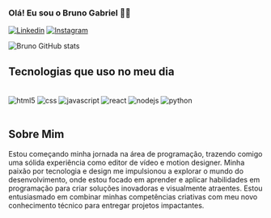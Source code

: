 ### Olá! Eu sou o Bruno Gabriel 🤙🏻


[![Linkedin](https://img.shields.io/badge/LinkedIn-0077B5?style=for-the-badge&logo=linkedin&logoColor=white)](https://www.linkedin.com/in/brunogabriel26/)
[![Instagram](https://img.shields.io/badge/Instagram-E4405F?style=for-the-badge&logo=instagram&logoColor=white)](https://www.instagram.com/bgsoares93/)

![Bruno GitHub stats](https://github-readme-stats.vercel.app/api?username=bgabrielsoares&show_icons=true&theme=dracula)

## Tecnologias que uso no meu dia

<div style="display: inline_block"><br/>
    <img align="center" alt="html5" src="https://img.shields.io/badge/HTML5-E34F26?style=for-the-badge&logo=html5&logoColor=white" />
    <img align="center" alt="css" src="https://img.shields.io/badge/CSS-239120?&style=for-the-badge&logo=css3&logoColor=white" />
    <img align="center" alt="javascript" src="https://img.shields.io/badge/JavaScript-F7DF1E?style=for-the-badge&logo=javascript&logoColor=black" />
    <img align="center" alt="react" src="https://img.shields.io/badge/React-20232A?style=for-the-badge&logo=react&logoColor=61DAFB" />
    <img align="center" alt="nodejs" src="https://img.shields.io/badge/Node.js-43853D?style=for-the-badge&logo=node.js&logoColor=white" />
    <img align="center" alt="python" src="https://img.shields.io/badge/Python-14354C?style=for-the-badge&logo=python&logoColor=white" />
</div><br/>

## Sobre Mim
 Estou começando minha jornada na área de programação, trazendo comigo uma sólida experiência como editor de vídeo e motion designer. Minha paixão por tecnologia e design me impulsionou a explorar o mundo do desenvolvimento, onde estou focado em aprender e aplicar habilidades em programação para criar soluções inovadoras e visualmente atraentes. Estou entusiasmado em combinar minhas competências criativas com meu novo conhecimento técnico para entregar projetos impactantes.
